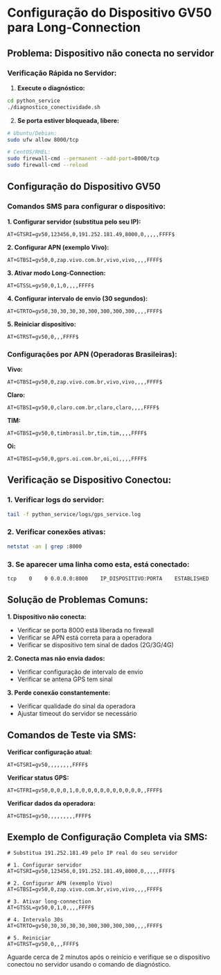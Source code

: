 # Configuração do Dispositivo GV50 para Long-Connection

## Problema: Dispositivo não conecta no servidor

### Verificação Rápida no Servidor:

1. **Execute o diagnóstico:**
```bash
cd python_service
./diagnostico_conectividade.sh
```

2. **Se porta estiver bloqueada, libere:**
```bash
# Ubuntu/Debian:
sudo ufw allow 8000/tcp

# CentOS/RHEL:
sudo firewall-cmd --permanent --add-port=8000/tcp
sudo firewall-cmd --reload
```

## Configuração do Dispositivo GV50

### Comandos SMS para configurar o dispositivo:

**1. Configurar servidor (substitua pelo seu IP):**
```
AT+GTSRI=gv50,123456,0,191.252.181.49,8000,0,,,,,FFFF$
```

**2. Configurar APN (exemplo Vivo):**
```
AT+GTBSI=gv50,0,zap.vivo.com.br,vivo,vivo,,,,FFFF$
```

**3. Ativar modo Long-Connection:**
```
AT+GTSSL=gv50,0,1,0,,,,FFFF$
```

**4. Configurar intervalo de envio (30 segundos):**
```
AT+GTRTO=gv50,30,30,30,30,300,300,300,300,,,,FFFF$
```

**5. Reiniciar dispositivo:**
```
AT+GTRST=gv50,0,,,FFFF$
```

### Configurações por APN (Operadoras Brasileiras):

**Vivo:**
```
AT+GTBSI=gv50,0,zap.vivo.com.br,vivo,vivo,,,,FFFF$
```

**Claro:**
```
AT+GTBSI=gv50,0,claro.com.br,claro,claro,,,,FFFF$
```

**TIM:**
```
AT+GTBSI=gv50,0,timbrasil.br,tim,tim,,,,FFFF$
```

**Oi:**
```
AT+GTBSI=gv50,0,gprs.oi.com.br,oi,oi,,,,FFFF$
```

## Verificação se Dispositivo Conectou:

### 1. Verificar logs do servidor:
```bash
tail -f python_service/logs/gps_service.log
```

### 2. Verificar conexões ativas:
```bash
netstat -an | grep :8000
```

### 3. Se aparecer uma linha como esta, está conectado:
```
tcp    0    0 0.0.0.0:8000    IP_DISPOSITIVO:PORTA    ESTABLISHED
```

## Solução de Problemas Comuns:

**1. Dispositivo não conecta:**
- Verificar se porta 8000 está liberada no firewall
- Verificar se APN está correta para a operadora
- Verificar se dispositivo tem sinal de dados (2G/3G/4G)

**2. Conecta mas não envia dados:**
- Verificar configuração de intervalo de envio
- Verificar se antena GPS tem sinal

**3. Perde conexão constantemente:**
- Verificar qualidade do sinal da operadora
- Ajustar timeout do servidor se necessário

## Comandos de Teste via SMS:

**Verificar configuração atual:**
```
AT+GTSRI=gv50,,,,,,,,FFFF$
```

**Verificar status GPS:**
```
AT+GTFRI=gv50,0,0,0,1,0,0,0,0,0,0,0,0,0,0,0,,FFFF$
```

**Verificar dados da operadora:**
```
AT+GTBSI=gv50,,,,,,,,,FFFF$
```

## Exemplo de Configuração Completa via SMS:

```
# Substitua 191.252.181.49 pelo IP real do seu servidor

# 1. Configurar servidor
AT+GTSRI=gv50,123456,0,191.252.181.49,8000,0,,,,,FFFF$

# 2. Configurar APN (exemplo Vivo)
AT+GTBSI=gv50,0,zap.vivo.com.br,vivo,vivo,,,,FFFF$

# 3. Ativar long-connection
AT+GTSSL=gv50,0,1,0,,,,FFFF$

# 4. Intervalo 30s
AT+GTRTO=gv50,30,30,30,30,300,300,300,300,,,,FFFF$

# 5. Reiniciar
AT+GTRST=gv50,0,,,FFFF$
```

Aguarde cerca de 2 minutos após o reinício e verifique se o dispositivo conectou no servidor usando o comando de diagnóstico.